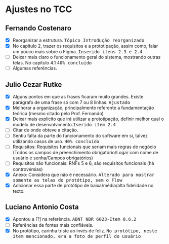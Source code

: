 # Ajustes no TCC

## Fernando Costenaro
- [X] Reorganizar a estrutura. <kbd>Tópico Introdução reorganizado</kbd>
- [X] No capítulo 2, trazer os requisitos e a prototipação, assim como, falar um pouco mais sobre o Figma. <kbd>Inserido itens 2.3 e 2.4</kbd>
- [ ] Deixar mais claro o funcionamento geral do sistema, mostrando outras telas. No capítulo 4.1 <kbd>40% concluído</kbd>
- [ ] Algumas referências.
##

## Julio Cezar Rutke
- [X] Alguns pontos em que as frases ficaram muito grandes. Existe parágrafo de uma frase só com 7 ou 8 linhas. <kbd>Ajustado</kbd>
- [X] Melhorar a organização, principalmente referente a fundamentação teórica (mesmo citado pelo Prof. Fernando)
- [X] Deixar mais explícito que irá utilizar a prototipação, definir melhor qual o modelo de desenvolvimento.<kbd>Iserido item 2.4</kbd>
- [ ] Citar de onde obteve a citação.
- [ ] Sentiu falta da parte do funcionamento do software em si, talvez utilizando casos de uso. <kbd>40% concluído</kbd>
- [ ] Requisitos: Requisitos funcionais que seriam mais regras de negócio (Todos os campos de preenchimento obrigatório/Logar com nome de usuário e senha/Campos obrigatórios)
- [ ] Requisitos não funcionais: RNFs 5 e 6, são requisitos funcionais (há controvérsias)
- [X] Anexo: Considera que não é necessário. <kbd>Alterado para mostrar somente as telas do protótipo, sem o Flow</kbd>
- [X] Adicionar essa parte de protótipo de baixa/média/alta fidelidade no texto.
##

## Luciano Antonio Costa
- [X] Apontou a [?] na referência. <kbd>ABNT NBR 6023-Item 8.6.2</kbd>
- [ ] Referências de fontes mais confiáveis.
- [X] No protótipo, carinha triste ao invés de feliz. <kbd>No protótipo, neste item mencionado, era a foto de perfil do usuário</kbd>
